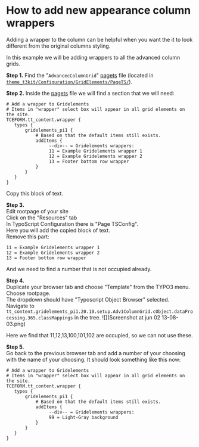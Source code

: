 # How to add new appearance column wrappers

Adding a wrapper to the column can be helpful when you want the it to look different from the original columns styling.

In this example we will be adding wrappers to all the advanced column grids.

**Step 1.** Find the "```AdvancecColumnGrid```" [pagets](https://github.com/t3kit/theme_t3kit/blob/master/Configuration/GridElements/PageTS/AdvColumnGrid.pagets) file (located in [```theme_t3kit/Configuration/GridElements/PageTS/```](https://github.com/t3kit/theme_t3kit/blob/master/Configuration/GridElements/PageTS/)).  

**Step 2.** Inside the [pagets](https://github.com/t3kit/theme_t3kit/blob/master/Configuration/ContentElements/Quote.pagets) file we will find a section that we will need:
```
# Add a wrapper to Gridelements
# Items in "wrapper" select box will appear in all grid elements on the site.
TCEFORM.tt_content.wrapper {
   types {
       gridelements_pi1 {
           # Based on that the default items still exists.
           addItems {
                --div-- = Gridelements wrappers:
                11 = Example Gridelements wrapper 1
                12 = Example Gridelements wrapper 2
                13 = Footer bottom row wrapper
           }
       }
   }
}
```
Copy this block of text.

**Step 3.**  
Edit rootpage of your site   
Click on the "Resources" tab  
In TypoScript Configuration there is "Page TSConfig".    
Here you will add the copied block of text.  
Remove this part: 
```
11 = Example Gridelements wrapper 1
12 = Example Gridelements wrapper 2
13 = Footer bottom row wrapper
```
And we need to find a number that is not occupied already.

**Step 4.**  
Duplicate your browser tab and choose "Template" from the TYPO3 menu.  
Choose rootpage.  
The dropdown should have "Typoscript Object Browser" selected.  
Navigate to ```tt_content.gridelements_pi1.20.10.setup.Adv1ColumnGrid.cObject.dataProcessing.365.classMappings``` in the tree. ![](Screenshot at jun 02 13-08-03.png)

Here we find that 11,12,13,100,101,102 are occupied, so we can not use these.

**Step 5.**  
Go back to the previous browser tab and add a number of your choosing with the name of your choosing.
It should look something like this now:
```
# Add a wrapper to Gridelements
# Items in "wrapper" select box will appear in all grid elements on the site.
TCEFORM.tt_content.wrapper {
   types {
       gridelements_pi1 {
           # Based on that the default items still exists.
           addItems {
                --div-- = Gridelements wrappers:
                99 = Light-Gray background
           }
       }
   }
}
```